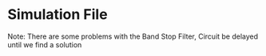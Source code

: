 # Simulation File
Note: There are some problems with the Band Stop Filter, Circuit be delayed until we find a solution
